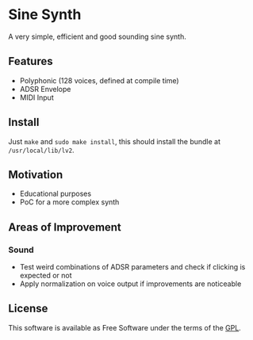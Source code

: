 Sine Synth
===========

A very simple, efficient and good sounding sine synth.

Features
--------

- Polyphonic (128 voices, defined at compile time)
- ADSR Envelope
- MIDI Input

Install
-------

Just `make` and `sudo make install`, this should install the bundle at `/usr/local/lib/lv2`.

Motivation
----------

- Educational purposes
- PoC for a more complex synth

Areas of Improvement
--------------------

### Sound

- Test weird combinations of ADSR parameters and check if clicking is expected or not
- Apply normalization on voice output if improvements are noticeable

License
-------

This software is available as Free Software under the terms of the [GPL](https://opensource.org/licenses/GPL-3.0).

